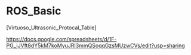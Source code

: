 # ROS_Basic

[Virtuoso_Ultrasonic_Protocal_Table]

https://docs.google.com/spreadsheets/d/1F-PG_jJVft8dY5kM7koMyuJRI3mmQSoqqGzsMUzwCVs/edit?usp=sharing
